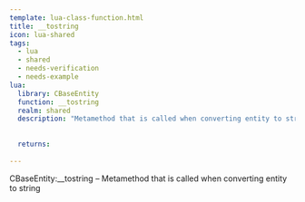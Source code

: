 ```yaml
---
template: lua-class-function.html
title: __tostring
icon: lua-shared
tags:
  - lua
  - shared
  - needs-verification
  - needs-example
lua:
  library: CBaseEntity
  function: __tostring
  realm: shared
  description: "Metamethod that is called when converting entity to string"
  
  
  returns:
    
---
```


<div class="lua__search__keywords">
CBaseEntity:__tostring &#x2013; Metamethod that is called when converting entity to string
</div>
